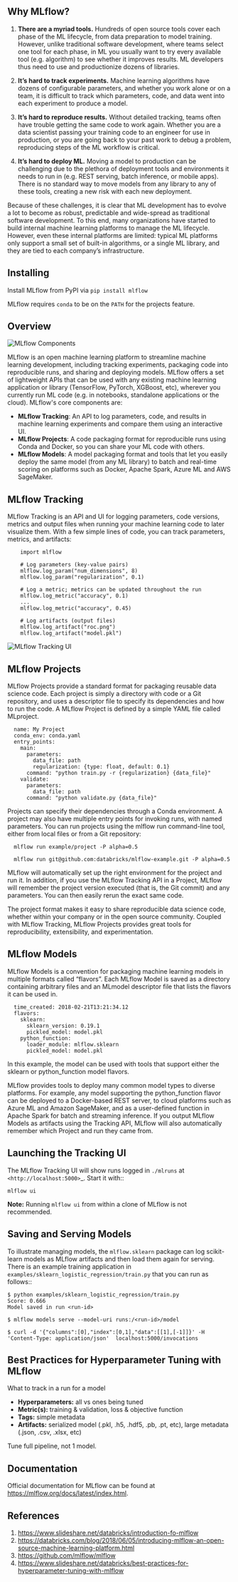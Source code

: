 Why MLflow?
-----------

1. **There are a myriad tools.** Hundreds of open source tools cover each phase of the ML lifecycle, from data preparation to model training. However, unlike traditional software development, where teams select one tool for each phase, in ML you usually want to try every available tool (e.g. algorithm) to see whether it improves results. ML developers thus need to use and productionize dozens of libraries.

2. **It’s hard to track experiments.** Machine learning algorithms have dozens of configurable parameters, and whether you work alone or on a team, it is difficult to track which parameters, code, and data went into each experiment to produce a model.

3. **It’s hard to reproduce results.** Without detailed tracking, teams often have trouble getting the same code to work again. Whether you are a data scientist passing your training code to an engineer for use in production, or you are going back to your past work to debug a problem, reproducing steps of the ML workflow is critical.

4. **It’s hard to deploy ML.** Moving a model to production can be challenging due to the plethora of deployment tools and environments it needs to run in (e.g. REST serving, batch inference, or mobile apps). There is no standard way to move models from any library to any of these tools, creating a new risk with each new deployment.

Because of these challenges, it is clear that ML development has to evolve a lot to become as robust, predictable and wide-spread as traditional software development. To this end, many organizations have started to build internal machine learning platforms to manage the ML lifecycle. However, even these internal platforms are limited: typical ML platforms only support a small set of built-in algorithms, or a single ML library, and they are tied to each company’s infrastructure.

Installing
----------
Install MLflow from PyPI via ``pip install mlflow``

MLflow requires ``conda`` to be on the ``PATH`` for the projects feature.

Overview
--------

![MLflow Components](https://databricks.com/wp-content/uploads/2018/06/mlflow.png)

MLflow is an open machine learning platform to streamline machine learning development, including tracking experiments, packaging code
into reproducible runs, and sharing and deploying models. MLflow offers a set of lightweight APIs that can be
used with any existing machine learning application or library (TensorFlow, PyTorch, XGBoost, etc), wherever you
currently run ML code (e.g. in notebooks, standalone applications or the cloud). MLflow's core components are:

* **MLflow Tracking**: An API to log parameters, code, and
  results in machine learning experiments and compare them using an interactive UI.
* **MLflow Projects**: A code packaging format for reproducible
  runs using Conda and Docker, so you can share your ML code with others.
* **MLflow Models**: A model packaging format and tools that let
  you easily deploy the same model (from any ML library) to batch and real-time scoring on platforms such as
  Docker, Apache Spark, Azure ML and AWS SageMaker.
  
MLflow Tracking
---------------

MLflow Tracking is an API and UI for logging parameters, code versions, metrics and output files when running your machine learning code to later visualize them. With a few simple lines of code, you can track parameters, metrics, and artifacts:
  ```
      import mlflow

      # Log parameters (key-value pairs)
      mlflow.log_param("num_dimensions", 8)
      mlflow.log_param("regularization", 0.1)

      # Log a metric; metrics can be updated throughout the run
      mlflow.log_metric("accuracy", 0.1)
      ...
      mlflow.log_metric("accuracy", 0.45)

      # Log artifacts (output files)
      mlflow.log_artifact("roc.png")
      mlflow.log_artifact("model.pkl")
  ```

![MLflow Tracking UI](https://databricks.com/wp-content/uploads/2018/06/mlflow-web-ui.png)

MLflow Projects
---------------

MLflow Projects provide a standard format for packaging reusable data science code. Each project is simply a directory with code or a Git repository, and uses a descriptor file to specify its dependencies and how to run the code. A MLflow Project is defined by a simple YAML file called MLproject.

  ```
    name: My Project
    conda_env: conda.yaml
    entry_points:
      main:
        parameters:
          data_file: path
          regularization: {type: float, default: 0.1}
        command: "python train.py -r {regularization} {data_file}"
      validate:
        parameters:
          data_file: path
        command: "python validate.py {data_file}"
  ```

Projects can specify their dependencies through a Conda environment. A project may also have multiple entry points for invoking runs, with named parameters. You can run projects using the mlflow run command-line tool, either from local files or from a Git repository:

  ```
    mlflow run example/project -P alpha=0.5

    mlflow run git@github.com:databricks/mlflow-example.git -P alpha=0.5
  ```
MLflow will automatically set up the right environment for the project and run it. In addition, if you use the MLflow Tracking API in a Project, MLflow will remember the project version executed (that is, the Git commit) and any parameters. You can then easily rerun the exact same code.

The project format makes it easy to share reproducible data science code, whether within your company or in the open source community. Coupled with MLflow Tracking, MLflow Projects provides great tools for reproducibility, extensibility, and experimentation.

MLflow Models
-------------

MLflow Models is a convention for packaging machine learning models in multiple formats called “flavors”. Each MLflow Model is saved as a directory containing arbitrary files and an MLmodel descriptor file that lists the flavors it can be used in.

  ```
    time_created: 2018-02-21T13:21:34.12
    flavors:
      sklearn:
        sklearn_version: 0.19.1
        pickled_model: model.pkl
      python_function:
        loader_module: mlflow.sklearn
        pickled_model: model.pkl
  ```

In this example, the model can be used with tools that support either the sklearn or python_function model flavors.

MLflow provides tools to deploy many common model types to diverse platforms. For example, any model supporting the python_function flavor can be deployed to a Docker-based REST server, to cloud platforms such as Azure ML and Amazon SageMaker, and as a user-defined function in Apache Spark for batch and streaming inference. If you output MLflow Models as artifacts using the Tracking API, MLflow will also automatically remember which Project and run they came from.

Launching the Tracking UI
-------------------------
The MLflow Tracking UI will show runs logged in ``./mlruns`` at `<http://localhost:5000>`_.
Start it with::

    mlflow ui

**Note:** Running ``mlflow ui`` from within a clone of MLflow is not recommended.

Saving and Serving Models
-------------------------
To illustrate managing models, the ``mlflow.sklearn`` package can log scikit-learn models as
MLflow artifacts and then load them again for serving. There is an example training application in
``examples/sklearn_logistic_regression/train.py`` that you can run as follows::

    $ python examples/sklearn_logistic_regression/train.py
    Score: 0.666
    Model saved in run <run-id>

    $ mlflow models serve --model-uri runs:/<run-id>/model

    $ curl -d '{"columns":[0],"index":[0,1],"data":[[1],[-1]]}' -H 'Content-Type: application/json'  localhost:5000/invocations

Best Practices for Hyperparameter Tuning with MLflow
----------------------------------------------------

What to track in a run for a model 
* **Hyperparameters:** all vs ones being tuned 
* **Metric(s):** training & validation, loss & objective function
* **Tags:** simple metadata 
* **Artifacts:** serialized model (.pkl, .h5, .hdf5, .pb, .pt, etc), large metadata (.json, .csv, .xlsx, etc)

Tune full pipeline, not 1 model.

Documentation
-------------
Official documentation for MLflow can be found at https://mlflow.org/docs/latest/index.html.

References
----------

1. https://www.slideshare.net/databricks/introduction-fo-mlflow
2. https://databricks.com/blog/2018/06/05/introducing-mlflow-an-open-source-machine-learning-platform.html
3. https://github.com/mlflow/mlflow
4. https://www.slideshare.net/databricks/best-practices-for-hyperparameter-tuning-with-mlflow

